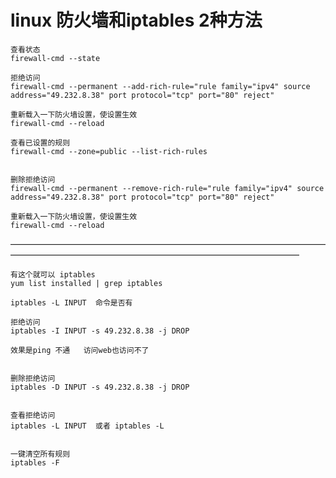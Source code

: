 # linux 防火墙和iptables  2种方法 


    查看状态
    firewall-cmd --state
    
    拒绝访问
    firewall-cmd --permanent --add-rich-rule="rule family="ipv4" source address="49.232.8.38" port protocol="tcp" port="80" reject"
    
    重新载入一下防火墙设置，使设置生效
    firewall-cmd --reload
    
    查看已设置的规则
    firewall-cmd --zone=public --list-rich-rules
    
    
    删除拒绝访问
    firewall-cmd --permanent --remove-rich-rule="rule family="ipv4" source address="49.232.8.38" port protocol="tcp" port="80" reject"
    
    重新载入一下防火墙设置，使设置生效
    firewall-cmd --reload




—————————————————————————————————————————————————————————————————————




    有这个就可以 iptables
    yum list installed | grep iptables
    
    iptables -L INPUT  命令是否有
    
    拒绝访问
    iptables -I INPUT -s 49.232.8.38 -j DROP   
    
    效果是ping 不通   访问web也访问不了
    
    
    删除拒绝访问
    iptables -D INPUT -s 49.232.8.38 -j DROP
    
    
    查看拒绝访问
    iptables -L INPUT  或者 iptables -L 
    
    
    一键清空所有规则
    iptables -F